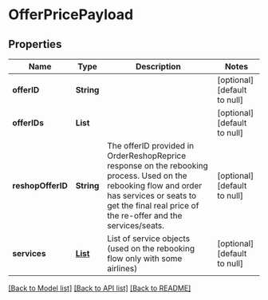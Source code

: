 # OfferPricePayload
## Properties

| Name | Type | Description | Notes |
|------------ | ------------- | ------------- | -------------|
| **offerID** | **String** |  | [optional] [default to null] |
| **offerIDs** | **List** |  | [optional] [default to null] |
| **reshopOfferID** | **String** | The offerID provided in OrderReshopReprice response on the rebooking process. Used on the rebooking flow and order has services or seats to get the final real price of the re-offer and the services/seats. | [optional] [default to null] |
| **services** | [**List**](ServiceRequest.md) | List of service objects (used on the rebooking flow only with some airlines) | [optional] [default to null] |

[[Back to Model list]](../README.md#documentation-for-models) [[Back to API list]](../README.md#documentation-for-api-endpoints) [[Back to README]](../README.md)

